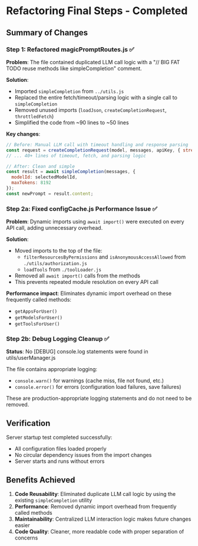 # Refactoring Final Steps - Completed

## Summary of Changes

### Step 1: Refactored magicPromptRoutes.js ✅

**Problem**: The file contained duplicated LLM call logic with a "// BIG FAT TODO reuse methods like simpleCompletion" comment.

**Solution**:

- Imported `simpleCompletion` from `../utils.js`
- Replaced the entire fetch/timeout/parsing logic with a single call to `simpleCompletion`
- Removed unused imports (`loadJson`, `createCompletionRequest`, `throttledFetch`)
- Simplified the code from ~90 lines to ~50 lines

**Key changes**:

```javascript
// Before: Manual LLM call with timeout handling and response parsing
const request = createCompletionRequest(model, messages, apiKey, { stream: false });
// ... 40+ lines of timeout, fetch, and parsing logic

// After: Clean and simple
const result = await simpleCompletion(messages, {
  modelId: selectedModelId,
  maxTokens: 8192
});
const newPrompt = result.content;
```

### Step 2a: Fixed configCache.js Performance Issue ✅

**Problem**: Dynamic imports using `await import()` were executed on every API call, adding unnecessary overhead.

**Solution**:

- Moved imports to the top of the file:
  - `filterResourcesByPermissions` and `isAnonymousAccessAllowed` from `./utils/authorization.js`
  - `loadTools` from `./toolLoader.js`
- Removed all `await import()` calls from the methods
- This prevents repeated module resolution on every API call

**Performance impact**: Eliminates dynamic import overhead on these frequently called methods:

- `getAppsForUser()`
- `getModelsForUser()`
- `getToolsForUser()`

### Step 2b: Debug Logging Cleanup ✅

**Status**: No [DEBUG] console.log statements were found in utils/userManager.js

The file contains appropriate logging:

- `console.warn()` for warnings (cache miss, file not found, etc.)
- `console.error()` for errors (configuration load failures, save failures)

These are production-appropriate logging statements and do not need to be removed.

## Verification

Server startup test completed successfully:

- All configuration files loaded properly
- No circular dependency issues from the import changes
- Server starts and runs without errors

## Benefits Achieved

1. **Code Reusability**: Eliminated duplicate LLM call logic by using the existing `simpleCompletion` utility
2. **Performance**: Removed dynamic import overhead from frequently called methods
3. **Maintainability**: Centralized LLM interaction logic makes future changes easier
4. **Code Quality**: Cleaner, more readable code with proper separation of concerns
